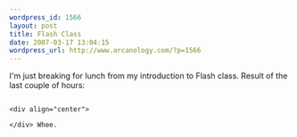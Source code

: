 ```yaml
--- 
wordpress_id: 1566
layout: post
title: Flash Class
date: 2007-03-17 13:04:15
wordpress_url: http://www.arcanology.com/?p=1566
---
```

I'm just breaking for lunch from my introduction to Flash class. Result of the last couple of hours: 
                                                                                                                                                                                                                                                                                                                                                                                                                                                                                                                                                                                                                                                                                                                                                                                                                                                        
                                                                                                                                                                                                                                                                                                                                                                                                                                                                                                                                                                                                                                                                                                                                                                                                                                                        <div align="center">
                                                                                                                                                                                                                                                                                                                                                                                                                                                                                                                                                                                                                                                                                                                                                                                                                                                        </div> Whee.